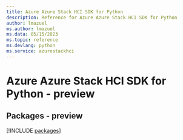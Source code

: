 ```yaml
---
title: Azure Azure Stack HCI SDK for Python
description: Reference for Azure Azure Stack HCI SDK for Python
author: lmazuel
ms.author: lmazuel
ms.data: 05/15/2023
ms.topic: reference
ms.devlang: python
ms.service: azurestackhci
---
```

# Azure Azure Stack HCI SDK for Python - preview
## Packages - preview
[!INCLUDE [packages](azure-stack-hci-index.md)]